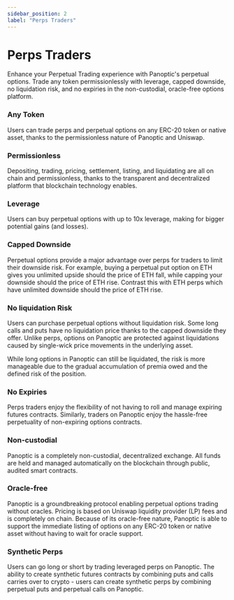 ```yaml
---
sidebar_position: 2
label: "Perps Traders"
---
```

# Perps Traders

Enhance your Perpetual Trading experience with Panoptic's perpetual options. 
Trade any token permissionlessly with leverage, capped downside, no liquidation risk, 
and no expiries in the non-custodial, oracle-free options platform.

### Any Token
Users can trade perps and perpetual options on any ERC-20 token or native asset, thanks to the 
permissionless nature of Panoptic and Uniswap.

### Permissionless
Depositing, trading, pricing, settlement, listing, and liquidating are all on chain and permissionless, 
thanks to the transparent and decentralized platform that blockchain technology enables.

### Leverage
Users can buy perpetual options with up to 10x leverage, making for bigger potential gains (and losses).

### Capped Downside
Perpetual options provide a major advantage over perps for traders to limit their downside risk. 
For example, buying a perpetual put option on ETH gives you unlimited upside should the price of ETH fall, 
while capping your downside should the price of ETH rise. Contrast this with ETH perps which have unlimited downside should the price of ETH rise.

### No liquidation Risk
Users can purchase perpetual options without liquidation risk. 
Some long calls and puts have no liquidation price thanks to the capped downside they offer.
Unlike perps, options on Panoptic are protected against liquidations 
caused by single-wick price movements in the underlying asset.

While long options in Panoptic can still be liquidated, the risk is more manageable due to the 
gradual accumulation of premia owed and the defined risk of the position.

### No Expiries
Perps traders enjoy the flexibility of not having to roll and manage expiring futures contracts. 
Similarly, traders on Panoptic enjoy the hassle-free perpetuality of non-expiring options contracts.

### Non-custodial
Panoptic is a completely non-custodial, decentralized exchange. 
All funds are held and managed automatically on the blockchain through public, audited smart contracts.

### Oracle-free
Panoptic is a groundbreaking protocol enabling perpetual options trading without oracles. 
Pricing is based on Uniswap liquidity provider (LP) fees and is completely on chain.
Because of its oracle-free nature, Panoptic is able to support the immediate listing of options 
on any ERC-20 token or native asset without having to wait for oracle support.

### Synthetic Perps
Users can go long or short by trading leveraged perps on Panoptic. 
The ability to create synthetic futures contracts by combining puts and calls carries over to crypto - 
users can create synthetic perps by combining perpetual puts and perpetual calls on Panoptic.